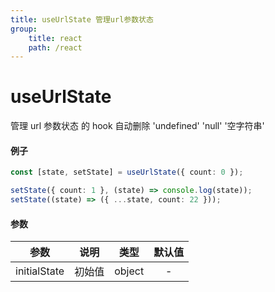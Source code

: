 ```yaml
---
title: useUrlState 管理url参数状态
group:
    title: react
    path: /react
---
```


# useUrlState

管理 url 参数状态 的 hook 自动删除 'undefined' 'null' '空字符串'

#### 例子

```ts
const [state, setState] = useUrlState({ count: 0 });

setState({ count: 1 }, (state) => console.log(state));
setState((state) => ({ ...state, count: 22 }));
```

#### 参数

|     参数     |  说明  |  类型  | 默认值 |
| :----------: | :----: | :----: | :----: |
| initialState | 初始值 | object |   -    |

